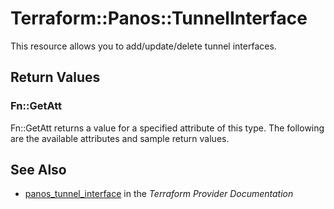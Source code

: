 # Terraform::Panos::TunnelInterface

This resource allows you to add/update/delete tunnel interfaces.

## Return Values

### Fn::GetAtt

Fn::GetAtt returns a value for a specified attribute of this type. The following are the available attributes and sample return values.

## See Also

* [panos_tunnel_interface](https://www.terraform.io/docs/providers/panos/r/tunnel_interface.html) in the _Terraform Provider Documentation_